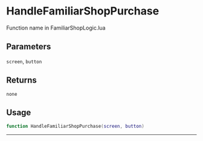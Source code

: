 # HandleFamiliarShopPurchase
Function name in FamiliarShopLogic.lua
## Parameters
`screen`, `button`
## Returns
`none`
## Usage
```lua
function HandleFamiliarShopPurchase(screen, button)
```
---
